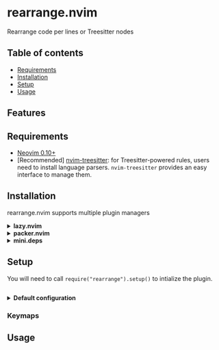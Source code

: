 # rearrange.nvim

Rearrange code per lines or Treesitter nodes

## Table of contents

- [Requirements](#requirements)
- [Installation](#installation)
- [Setup](#setup)
- [Usage](#usage)

## Features

## Requirements

- [Neovim 0.10+](https://github.com/neovim/neovim/releases)
- [Recommended] [nvim-treesitter](https://github.com/nvim-treesitter/nvim-treesitter): for Treesitter-powered rules, users need to install language parsers. `nvim-treesitter` provides an easy interface to manage them.

## Installation

rearrange.nvim supports multiple plugin managers

<details>
<summary><strong>lazy.nvim</strong></summary>

```lua
{
    "Goose97/rearrange.nvim",
    version = "*", -- Use for stability; omit to use `main` branch for the latest features
    event = "VeryLazy",
    config = function()
        require("rearrange").setup({
            -- Configuration here, or leave empty to use defaults
        })
    end
}
```
</details>

<details>
<summary><strong>packer.nvim</strong></summary>

```lua
use({
    "Goose97/rearrange.nvim",
    tag = "*", -- Use for stability; omit to use `main` branch for the latest features
    config = function()
        require("rearrange").setup({
            -- Configuration here, or leave empty to use defaults
        })
    end
})
```
</details>

<details>
<summary><strong>mini.deps</strong></summary>

```lua
local MiniDeps = require("mini.deps");

MiniDeps.add({
    source = "Goose97/rearrange.nvim",
})

require("rearrange").setup({
    -- Configuration here, or leave empty to use defaults
})
```
</details>

## Setup

You will need to call `require("rearrange").setup()` to intialize the plugin.

```lua
```

<details>
<summary><strong>Default configuration</strong></summary>

```lua
{
}
```

</details>

### Keymaps

## Usage
